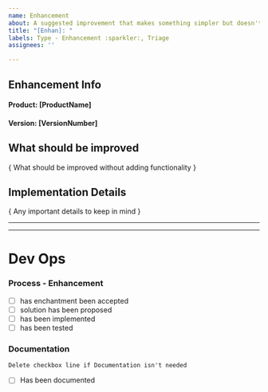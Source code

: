 ```yaml
---
name: Enhancement
about: A suggested improvement that makes something simpler but doesn't add to existing functionality
title: "[Enhan]: "
labels: Type - Enhancement :sparkler:, Triage
assignees: ''

---
```


<!---  
######################################################
############### - FORM USAGE - ##########################
######################################################

To fill out this form properly.

  1. Fill out the main body (Not DevOps section) by replace as following

    i. [ XXX ] replace with a single line of text
    ii. { XXX } replace with multiline text

-- Suggestions can sometimes found in comments below input. Use them!

Notes:
    - If you pick something that doesn't fit the format the auto labeling will not happen
    - It can take a short while after submission for it to happen
    - It is case-insensitive
    - Updating the description will update the labels as well

###################
##### EXAMPLE ######
###################
 
=== In ===
#### Fish: [FishName]                    

## Info:

{ Info regarding the fish }

=== Out ===
#### Fish: Wanda

## Info:

This fish acted in a movie

#############################
##### - Manual Labeling - ########
#############################

There are some manual labels that can be added. They have a prefix [M].

Some common ones are:
[M] Urgent          This is urgent
[M] Blocking        This issue is blocking your work
[M] Blocked         This issue is blocked by something else

There are some common manual labels that can be applied:

Ps. Sorry for not having a better format for you to use. GitHub Issue forms isn't supported yet for private repos...

######################################################
############### - START OF FORM - ########################
######################################################
--->
## Enhancement Info

#### Product: [ProductName]

<!-- Product Names: POMA | POH | POM | Gateway | Connecting Shop | Connecting Prodrisk | Connecting Spotbid -->

#### Version: [VersionNumber]

<!-- Version format : v0.0.0 (or just Develop) -->

## What should be improved

{ What should be improved without adding functionality }

## Implementation Details

{ Any important details to keep in mind }

<!---
######################################################
################# - END OF FORM - #######################
######################################################
--->
___
___
# Dev Ops

<!---
######################################################
################ - DEV OPS AREA - ########################
######################################################
--->

### Process - Enhancement

- [ ] has enchantment been accepted
- [ ] solution has been proposed
- [ ] has been implemented
- [ ] has been tested

### Documentation
``Delete checkbox line if Documentation isn't needed``
- [ ] Has been documented